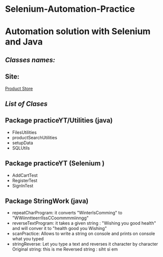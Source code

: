 # Selenium-Automation-Practice

# Automation solution with Selenium and Java
## _Classes names:_
## Site: 
[Product Store](https://www.demoblaze.com/index.html) 

## _List of Clases_ 
## Package practiceYT/Utilities (java) 
- FilesUtilities
- productSearchUtilities
- setupData
- SQLUtils

## Package practiceYT (Selenium )
- AddCartTest
- RegisterTest
- SignInTest

## Package StringWork (java) 
- repeatCharProgram: it converts "WinterIsComming" to "WWiinntteerrIIssCCoommmmiinngg"  
- reverseTextProgram: it takes a given string : "Wishing you good health" and will conver it to "health good you Wishing"
- scanPractice: Allows to write a string on console and prints on console what you typed
- stringReverse: Let you type a text and reverses it character by character
Original string: this is me
Reversed string : siht si em 
 
   
 
 
